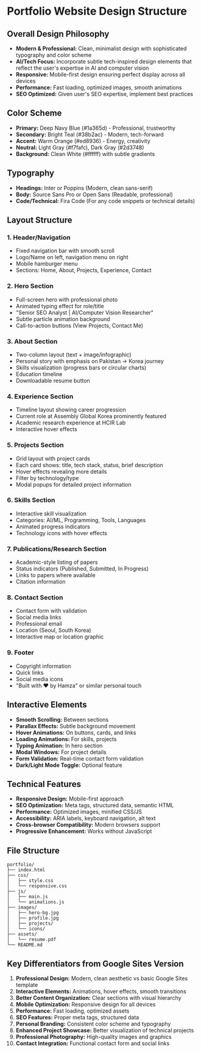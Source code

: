 # Portfolio Website Design Structure

## Overall Design Philosophy
*   **Modern & Professional:** Clean, minimalist design with sophisticated typography and color scheme
*   **AI/Tech Focus:** Incorporate subtle tech-inspired design elements that reflect the user's expertise in AI and computer vision
*   **Responsive:** Mobile-first design ensuring perfect display across all devices
*   **Performance:** Fast loading, optimized images, smooth animations
*   **SEO Optimized:** Given user's SEO expertise, implement best practices

## Color Scheme
*   **Primary:** Deep Navy Blue (#1a365d) - Professional, trustworthy
*   **Secondary:** Bright Teal (#38b2ac) - Modern, tech-forward
*   **Accent:** Warm Orange (#ed8936) - Energy, creativity
*   **Neutral:** Light Gray (#f7fafc), Dark Gray (#2d3748)
*   **Background:** Clean White (#ffffff) with subtle gradients

## Typography
*   **Headings:** Inter or Poppins (Modern, clean sans-serif)
*   **Body:** Source Sans Pro or Open Sans (Readable, professional)
*   **Code/Technical:** Fira Code (For any code snippets or technical details)

## Layout Structure

### 1. Header/Navigation
*   Fixed navigation bar with smooth scroll
*   Logo/Name on left, navigation menu on right
*   Mobile hamburger menu
*   Sections: Home, About, Projects, Experience, Contact

### 2. Hero Section
*   Full-screen hero with professional photo
*   Animated typing effect for role/title
*   "Senior SEO Analyst | AI/Computer Vision Researcher"
*   Subtle particle animation background
*   Call-to-action buttons (View Projects, Contact Me)

### 3. About Section
*   Two-column layout (text + image/infographic)
*   Personal story with emphasis on Pakistan → Korea journey
*   Skills visualization (progress bars or circular charts)
*   Education timeline
*   Downloadable resume button

### 4. Experience Section
*   Timeline layout showing career progression
*   Current role at Assembly Global Korea prominently featured
*   Academic research experience at HCIR Lab
*   Interactive hover effects

### 5. Projects Section
*   Grid layout with project cards
*   Each card shows: title, tech stack, status, brief description
*   Hover effects revealing more details
*   Filter by technology/type
*   Modal popups for detailed project information

### 6. Skills Section
*   Interactive skill visualization
*   Categories: AI/ML, Programming, Tools, Languages
*   Animated progress indicators
*   Technology icons with hover effects

### 7. Publications/Research Section
*   Academic-style listing of papers
*   Status indicators (Published, Submitted, In Progress)
*   Links to papers where available
*   Citation information

### 8. Contact Section
*   Contact form with validation
*   Social media links
*   Professional email
*   Location (Seoul, South Korea)
*   Interactive map or location graphic

### 9. Footer
*   Copyright information
*   Quick links
*   Social media icons
*   "Built with ❤️ by Hamza" or similar personal touch

## Interactive Elements
*   **Smooth Scrolling:** Between sections
*   **Parallax Effects:** Subtle background movement
*   **Hover Animations:** On buttons, cards, and links
*   **Loading Animations:** For skills, projects
*   **Typing Animation:** In hero section
*   **Modal Windows:** For project details
*   **Form Validation:** Real-time contact form validation
*   **Dark/Light Mode Toggle:** Optional feature

## Technical Features
*   **Responsive Design:** Mobile-first approach
*   **SEO Optimization:** Meta tags, structured data, semantic HTML
*   **Performance:** Optimized images, minified CSS/JS
*   **Accessibility:** ARIA labels, keyboard navigation, alt text
*   **Cross-browser Compatibility:** Modern browsers support
*   **Progressive Enhancement:** Works without JavaScript

## File Structure
```
portfolio/
├── index.html
├── css/
│   ├── style.css
│   └── responsive.css
├── js/
│   ├── main.js
│   └── animations.js
├── images/
│   ├── hero-bg.jpg
│   ├── profile.jpg
│   ├── projects/
│   └── icons/
├── assets/
│   └── resume.pdf
└── README.md
```

## Key Differentiators from Google Sites Version
1. **Professional Design:** Modern, clean aesthetic vs basic Google Sites template
2. **Interactive Elements:** Animations, hover effects, smooth transitions
3. **Better Content Organization:** Clear sections with visual hierarchy
4. **Mobile Optimization:** Responsive design for all devices
5. **Performance:** Fast loading, optimized assets
6. **SEO Features:** Proper meta tags, structured data
7. **Personal Branding:** Consistent color scheme and typography
8. **Enhanced Project Showcase:** Better visualization of technical projects
9. **Professional Photography:** High-quality images and graphics
10. **Contact Integration:** Functional contact form and social links

